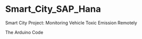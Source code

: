 # Smart_City_SAP_Hana
Smart City Project: Monitoring Vehicle Toxic Emission Remotely 

The Arduino Code
